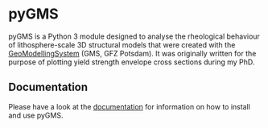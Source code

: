 # pyGMS

pyGMS is a Python 3 module designed to analyse the rheological behaviour of
lithosphere-scale 3D structural models that were created with the
[GeoModellingSystem](https://www.gfz-potsdam.de/en/section/basin-modeling/infrastructure/gms/) (GMS, GFZ Potsdam). It was originally written for the
purpose of plotting yield strength envelope cross sections during my PhD.

## Documentation

Please have a look at the
[documentation](https://cmeessen.github.io/pyGMS/index.html) for information
on how to install and use pyGMS.
